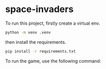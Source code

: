 # space-invaders

To run this project, firstly create a virtual env.

```sh
python -m venv .venv
```

then install the requirements.

```sh 
pip install -r requirements.txt
```

To run the game, use the following command:

```sh